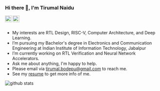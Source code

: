 ### Hi there 👋, I'm Tirumal Naidu

<a href="https://www.linkedin.com/in/tirumalnaidu/">
  <img align="left" alt="LinkdeIn" width="22px" src="https://cdn.jsdelivr.net/npm/simple-icons@v3/icons/linkedin.svg" />
</a>
<a href="https://twitter.com/tirumal_naidu">
  <img align="left" alt="Twitter" width="22px" src="https://cdn.jsdelivr.net/npm/simple-icons@v3/icons/twitter.svg" />
</a>

<br />
<br />

- My interests are RTL Design, RISC-V, Computer Architecture, and Deep Learning.
- I’m pursuing my Bachelor's degree in Electronics and Communication Engineering at Indian Institute of Information Technology, Jabalpur
- I’m currently working on RTL Verification and Neural Network Accelerators.
- Ask me about anything, I'm happy to help.
- Please email via tirumal.bodepu@gmail.com to reach me.
- See my [resume](https://drive.google.com/file/d/1u3dQ4HlLCVIB147NbT3J2RaFofrM1Pit/view?usp=sharing) to get more info of me.

![github stats](https://github-readme-stats.vercel.app/api?username=tirumalnaidu&theme=graywhite&show_icons=true&hide_border=true)

